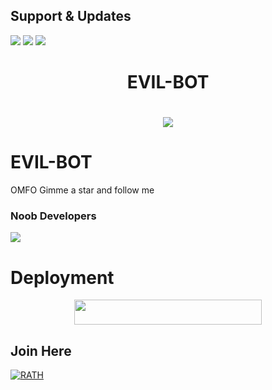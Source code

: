 ## Support & Updates 
<a href="https://t.me/RATH_BOT_UPDATES"><img src="https://img.shields.io/badge/Join-Group%20Support-blue.svg?style=for-the-badge&logo=Telegram"></a> <a href="https://t.me/RATH_BOT_UPDATES"><img src="https://img.shields.io/badge/Join-Updates%20Channel-blue.svg?style=for-the-badge&logo=Telegram"></a>
<a href="https://youtube.com/channel/UCctlMhmmYBaAX_k4pk4T1QA"><img src="https://img.shields.io/badge/Subscribe%20Channel-red.svg?style=for-the-badge&logo=Youtube"></a>
  

<h1 align="center"><b>EVIL-BOT</b></h1>

# <p align="center"><a href="https://github.com/Ashmit-OP/EVIL-BOT"><img src="https://github-readme-stats.vercel.app/api/pin?username=Ashmit-OP&show_icons=true&theme=dracula&hide_border=true&repo=EVIL-BOT"></a></p>
<p align="center">
    
    
# EVIL-BOT
OMFO Gimme a star and follow me
    
    
### Noob Developers 
  <a href="https://t.me/ItzRathXd"><img src="https://img.shields.io/badge/ASHMIT%20 xD-Green.svg?style=for-the-badge&logo=Python"></a>
    
    
    
# Deployment
    
<p align="center"><a href="https://heroku.com/deploy?template=https://github.com/ItzRathXd/EVIL-BOT"> <img src="https://img.shields.io/badge/Deploy%20To%20Heroku-purple?style=for-the-badge&logo=heroku" width="300" height="40"/></a></p>

## Join Here 
[![RATH](https://te.legra.ph/file/20a50ff24b2a6de87e238.jpg)](https://telegram.me/RATH_BOT_UPDATES)

